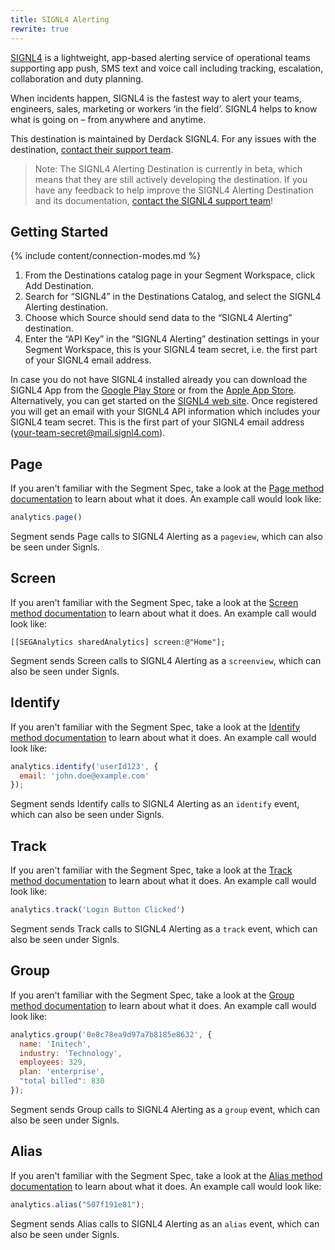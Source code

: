 ```yaml
---
title: SIGNL4 Alerting
rewrite: true
---
```


[SIGNL4](https://www.signl4.com) is a lightweight, app-based alerting service of operational teams supporting app push, SMS text and voice call including tracking, escalation, collaboration and duty planning.

When incidents happen, SIGNL4 is the fastest way to alert your teams, engineers, sales, marketing or workers ‘in the field’. SIGNL4 helps to know what is going on – from anywhere and anytime.

This destination is maintained by Derdack SIGNL4. For any issues with the destination, [contact their support team](mailto:success@signl4.com).

> Note:
> The SIGNL4 Alerting Destination is currently in beta, which means that they are still actively developing the destination. If you have any feedback to help improve the SIGNL4 Alerting Destination and its documentation, [contact the SIGNL4 support team](mailto:success@signl4.com)!

## Getting Started

{% include content/connection-modes.md %} 

1. From the Destinations catalog page in your Segment Workspace, click Add Destination.
2.	Search for “SIGNL4” in the Destinations Catalog, and select the SIGNL4 Alerting destination.
3.	Choose which Source should send data to the “SIGNL4 Alerting” destination.
4.	Enter the “API Key” in the “SIGNL4 Alerting” destination settings in your Segment Workspace, this is your SIGNL4 team secret, i.e. the first part of your SIGNL4 email address.

In case you do not have SIGNL4 installed already you can download the SIGNL4 App from the [Google Play Store](https://play.google.com/store/apps/details?id=com.derdack.signl4) or from the [Apple App Store](https://itunes.apple.com/us/app/signl4/id1100283480). Alternatively, you can get started on the [SIGNL4 web site](https://www.signl4.com/free-trial-test/). Once registered you will get an email with your SIGNL4 API information which includes your SIGNL4 team secret. This is the first part of your SIGNL4 email address (your-team-secret@mail.signl4.com).

## Page

If you aren't familiar with the Segment Spec, take a look at the [Page method documentation](https://segment.com/docs/connections/spec/page/) to learn about what it does. An example call would look like:

```js
analytics.page()
```

Segment sends Page calls to SIGNL4 Alerting as a `pageview`, which can also be seen under Signls. 


## Screen

If you aren't familiar with the Segment Spec, take a look at the [Screen method documentation](https://segment.com/docs/connections/spec/screen/) to learn about what it does. An example call would look like:

```obj-c
[[SEGAnalytics sharedAnalytics] screen:@"Home"];
```

Segment sends Screen calls to SIGNL4 Alerting as a `screenview`, which can also be seen under Signls. 


## Identify

If you aren't familiar with the Segment Spec, take a look at the [Identify method documentation](https://segment.com/docs/connections/spec/identify/) to learn about what it does. An example call would look like:

```js
analytics.identify('userId123', {
  email: 'john.doe@example.com'
});
```

Segment sends Identify calls to SIGNL4 Alerting as an `identify` event, which can also be seen under Signls.


## Track

If you aren't familiar with the Segment Spec, take a look at the [Track method documentation](https://segment.com/docs/connections/spec/track/) to learn about what it does. An example call would look like:

```js
analytics.track('Login Button Clicked')
```

Segment sends Track calls to SIGNL4 Alerting as a `track` event, which can also be seen under Signls.

## Group

If you aren't familiar with the Segment Spec, take a look at the [Group method documentation](https://segment.com/docs/connections/spec/group/) to learn about what it does. An example call would look like:

```js
analytics.group('0e8c78ea9d97a7b8185e8632', {
  name: 'Initech',
  industry: 'Technology',
  employees: 329,
  plan: 'enterprise',
  "total billed": 830
});
```

Segment sends Group calls to SIGNL4 Alerting as a `group` event, which can also be seen under Signls.

## Alias

If you aren't familiar with the Segment Spec, take a look at the [Alias method documentation](https://segment.com/docs/connections/spec/alias/) to learn about what it does. An example call would look like:

```js
analytics.alias("507f191e81");
```

Segment sends Alias calls to SIGNL4 Alerting as an `alias` event, which can also be seen under Signls.
